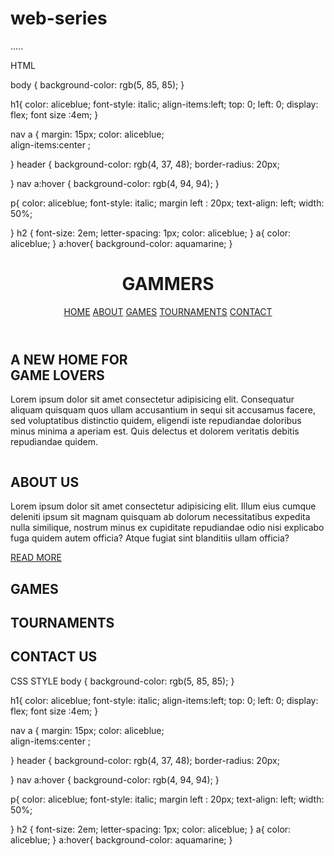 # web-series
.....

    


HTML 


<!DOCTYPE html>
<html lang="en">
<head>
    <meta charset="UTF-8">
    <meta name="viewport" content="width=device-width, initial-scale=1.0">
    <title>webweave | HOME </title>
body {
    background-color: rgb(5, 85, 85);
}

h1{
     color: aliceblue;
    font-style: italic;
    align-items:left;
    top: 0;
    left: 0;
    display: flex;
    font size :4em;
}

nav a {
   margin: 15px;
    color: aliceblue;  
  align-items:center ;     

}
header {
    background-color: rgb(4, 37, 48);
    border-radius: 20px;

}
nav a:hover {
    background-color: rgb(4, 94, 94);
}

 p{
    color: aliceblue;
    font-style: italic;
    margin left : 20px;
    text-align: left;
    width: 50%;

}
h2 {
font-size: 2em;
letter-spacing: 1px;
color: aliceblue;
}
a{
    color: aliceblue;
}
a:hover{
    background-color: aquamarine;
}
</head>
<body>
    <header>
       <h1> GAMMERS </h1>
    
 <nav>
    <a href="#">HOME</a>
    <a href="#">ABOUT</a>
    <a href="#">GAMES</a>
    <a href="#">TOURNAMENTS</a>
    <a href="#">CONTACT</a>

 </nav>
</header>

<div>
<h2>A NEW HOME FOR <br>
GAME LOVERS</h2>
<p>Lorem ipsum dolor sit amet consectetur adipisicing elit. Consequatur aliquam quisquam quos ullam accusantium in sequi sit accusamus facere, sed voluptatibus distinctio quidem, eligendi iste repudiandae doloribus minus minima a aperiam est. Quis delectus et dolorem veritatis debitis repudiandae quidem.</p>
</div>
<div>
    <img src="" alt="">
</div>
 <div>
    <h2>ABOUT US</h2>
    <p>Lorem ipsum dolor sit amet consectetur adipisicing elit. Illum eius cumque deleniti ipsum sit magnam quisquam ab dolorum necessitatibus expedita nulla similique, nostrum minus ex cupiditate repudiandae odio nisi explicabo fuga quidem autem officia? Atque fugiat sint blanditiis ullam officia?</p>
    <a href="#">READ MORE</a>

 </div>
 <div>
    <h2>GAMES</h2>




 </div>


<div>
<h2>TOURNAMENTS</h2>


</div>
<div>
 <h2>CONTACT US </h2>

</div>
</body>
</html>

CSS STYLE
body {
    background-color: rgb(5, 85, 85);
}

h1{
     color: aliceblue;
    font-style: italic;
    align-items:left;
    top: 0;
    left: 0;
    display: flex;
    font size :4em;
}

nav a {
   margin: 15px;
    color: aliceblue;  
  align-items:center ;     

}
header {
    background-color: rgb(4, 37, 48);
    border-radius: 20px;

}
nav a:hover {
    background-color: rgb(4, 94, 94);
}

 p{
    color: aliceblue;
    font-style: italic;
    margin left : 20px;
    text-align: left;
    width: 50%;

}
h2 {
font-size: 2em;
letter-spacing: 1px;
color: aliceblue;
}
a{
    color: aliceblue;
}
a:hover{
    background-color: aquamarine;
}



